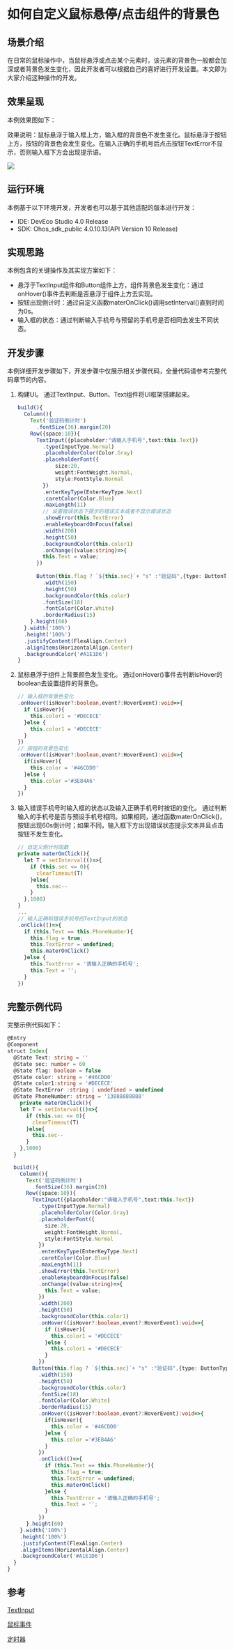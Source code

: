 # 如何自定义鼠标悬停/点击组件的背景色
## 场景介绍
在日常的鼠标操作中，当鼠标悬浮或点击某个元素时，该元素的背景色一般都会加深或者背景色发生变化，因此开发者可以根据自己的喜好进行开发设置。本文即为大家介绍这种操作的开发。

## 效果呈现
本例效果图如下：

效果说明：鼠标悬浮于输入框上方，输入框的背景色不发生变化。鼠标悬浮于按钮上方，按钮的背景色会发生变化。在输入正确的手机号后点击按钮TextError不显示，否则输入框下方会出现提示语。

![](figures/mouse.gif)


## 运行环境
本例基于以下环境开发，开发者也可以基于其他适配的版本进行开发：
- IDE: DevEco Studio 4.0 Release
- SDK: Ohos_sdk_public 4.0.10.13(API Version 10 Release)

## 实现思路
本例包含的关键操作及其实现方案如下：

- 悬浮于TextInput组件和Button组件上方，组件背景色发生变化：通过onHover()事件去判断是否悬浮于组件上方去实现。
- 按钮出现倒计时：通过自定义函数materOnClick()调用setInterval()直到时间为0s。
- 输入框的状态：通过判断输入手机号与预留的手机号是否相同去发生不同状态。

## 开发步骤
本例详细开发步骤如下，开发步骤中仅展示相关步骤代码，全量代码请参考完整代码章节的内容。
1. 构建UI。
    通过TextInput、Button、Text组件将UI框架搭建起来。
    ```ts
    build(){
      Column(){
        Text('验证码倒计时')
          .fontSize(36).margin(20)
        Row({space:10}){
          TextInput({placeholder:"请输入手机号",text:this.Text})
            .type(InputType.Normal)
            .placeholderColor(Color.Gray)
            .placeholderFont({
                size:20,
                weight:FontWeight.Normal,
                style:FontStyle.Normal
            })
            .enterKeyType(EnterKeyType.Next)
            .caretColor(Color.Blue)
            .maxLength(11)
            // 设置错误状态下提示的错误文本或者不显示错误状态
            .showError(this.TextError)
            .enableKeyboardOnFocus(false)
            .width(200)
            .height(50)
            .backgroundColor(this.color1)
            .onChange((value:string)=>{
            this.Text = value;
          })
        
          Button(this.flag ? `${this.sec}`+ "s" :"验证码",{type: ButtonType.Normal})
            .width(150)
            .height(50)
            .backgroundColor(this.color)
            .fontSize(18)
            .fontColor(Color.White)
            .borderRadius(15)
        }.height(60)
      }.width('100%')
      .height('100%')
      .justifyContent(FlexAlign.Center)
      .alignItems(HorizontalAlign.Center)
      .backgroundColor('#A1E1D6')
    }
    ```
2. 鼠标悬浮于组件上背景颜色发生变化。
    通过onHover()事件去判断isHover的boolean去设置组件的背景色。
    ```ts
    // 输入框的背景色变化
    .onHover((isHover?:boolean,event?:HoverEvent):void=>{
      if (isHover){
        this.color1 = '#DECECE'
      }else {
        this.color1 = '#DECECE'
      }
    })
    // 按钮的背景色变化
    .onHover((isHover?:boolean,event?:HoverEvent):void=>{
      if(isHover){
        this.color = '#46CDD0'
      }else {
        this.color ='#3E84A6'
      }
    })
    ```
3. 输入错误手机号时输入框的状态以及输入正确手机号时按钮的变化。 
    通过判断输入的手机号是否与预设手机号相同。如果相同，通过函数materOnClick()，按钮出现60s倒计时；如果不同，输入框下方出现错误状态提示文本并且点击按钮不发生变化。
    ```ts
    // 自定义倒计时函数
    private materOnClick(){
      let T = setInterval(()=>{
        if (this.sec <= 0){
          clearTimeout(T)
        }else{
          this.sec--
        }
      },1000)
    }
    ...
    // 输入正确和错误手机号的TextInput的状态
    .onClick(()=>{
      if (this.Text == this.PhoneNumber){
        this.flag = true;
        this.TextError = undefined;
        this.materOnClick()
      }else {
        this.TextError = '请输入正确的手机号';
        this.Text = '';
      }
    })
    ```

## 完整示例代码
完整示例代码如下：
```ts  
@Entry
@Component
struct Index{
  @State Text: string = ''
  @State sec: number = 60
  @State flag: boolean = false
  @State color: string = '#46CDD0'
  @State color1:string = '#DECECE'
  @State TextError :string | undefined = undefined
  @State PhoneNumber: string = '13888888888'
    private materOnClick(){
    let T = setInterval(()=>{
      if (this.sec <= 0){
        clearTimeout(T)
      }else{
        this.sec--
      }
    },1000)
  }

  build(){
    Column(){
      Text('验证码倒计时')
        .fontSize(36).margin(20)
      Row({space:10}){
        TextInput({placeholder:"请输入手机号",text:this.Text})
          .type(InputType.Normal)
          .placeholderColor(Color.Gray)
          .placeholderFont({
            size:20,
            weight:FontWeight.Normal,
            style:FontStyle.Normal
          })
          .enterKeyType(EnterKeyType.Next)
          .caretColor(Color.Blue)
          .maxLength(11)
          .showError(this.TextError)
          .enableKeyboardOnFocus(false)
          .onChange((value:string)=>{
            this.Text = value;
          })
          .width(200)
          .height(50)
          .backgroundColor(this.color1)
          .onHover((isHover?:boolean,event?:HoverEvent):void=>{
            if (isHover){
              this.color1 = '#DECECE'
            }else {
              this.color1 = '#DECECE'
            }
          })
        Button(this.flag ? `${this.sec}`+ "s" :"验证码",{type: ButtonType.Normal})
          .width(150)
          .height(50)
          .backgroundColor(this.color)
          .fontSize(18)
          .fontColor(Color.White)
          .borderRadius(15)
          .onHover((isHover?:boolean,event?:HoverEvent):void=>{
            if(isHover){
              this.color = '#46CDD0'
            }else {
              this.color ='#3E84A6'
            }
          })
          .onClick(()=>{
            if (this.Text == this.PhoneNumber){
              this.flag = true;
              this.TextError = undefined;
              this.materOnClick()
            }else {
              this.TextError = '请输入正确的手机号';
              this.Text = '';
            }
          })
      }.height(60)
    }.width('100%')
    .height('100%')
    .justifyContent(FlexAlign.Center)
    .alignItems(HorizontalAlign.Center)
    .backgroundColor('#A1E1D6')
  }
}

```

## 参考

[TextInput](../application-dev/reference/arkui-ts/ts-basic-components-textinput.md)

[鼠标事件](../application-dev/reference/arkui-ts/ts-universal-mouse-key.md)

[定时器](../application-dev/reference/apis/js-apis-timer.md)